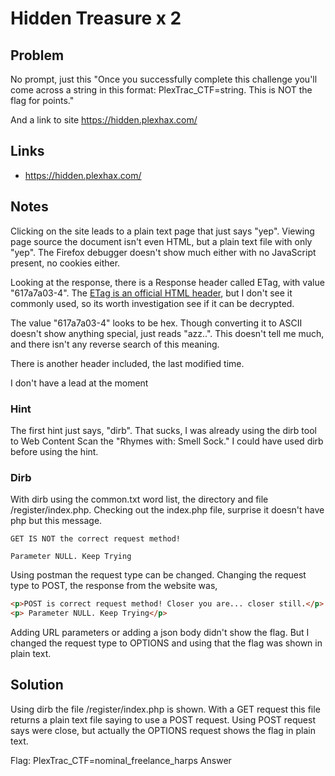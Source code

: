 # Hidden Treasure x 2

## Problem

No prompt, just this "Once you successfully complete this challenge you'll come across a string in this format: PlexTrac_CTF=string. This is NOT the flag for points."

And a link to site https://hidden.plexhax.com/

## Links

* https://hidden.plexhax.com/

## Notes

Clicking on the site leads to a plain text page that just says "yep".  Viewing page source the document isn't even HTML, but a plain text file with only "yep".  The Firefox debugger doesn't show much either with no JavaScript present, no cookies either.

Looking at the response, there is a Response header called ETag, with value "617a7a03-4".  The [ETag is an official HTML header](https://developer.mozilla.org/en-US/docs/Web/HTTP/Headers/ETag), but I don't see it commonly used, so its worth investigation see if it can be decrypted.

The value "617a7a03-4" looks to be hex.  Though converting it to ASCII doesn't show anything special, just reads "azz..".  This doesn't tell me much, and there isn't any reverse search of this meaning.

There is another header included, the last modified time.

I don't have a lead at the moment 

### Hint 

The first hint just says, "dirb".  That sucks, I was already using the dirb tool to Web Content Scan the "Rhymes with: Smell Sock."  I could have used dirb before using the hint.

### Dirb

With dirb using the common.txt word list, the directory and file /register/index.php.  Checking out the index.php file, surprise it doesn't have php but this message.

```text
GET IS NOT the correct request method!

Parameter NULL. Keep Trying
```

Using postman the request type can be changed.  Changing the request type to POST, the response from the website was,

```html
<p>POST is correct request method! Closer you are... closer still.</p>
<p> Parameter NULL. Keep Trying</p>
```

Adding URL parameters or adding a json body didn't show the flag.  But I changed the request type to OPTIONS and using that the flag was shown in plain text.

## Solution

Using dirb the file /register/index.php is shown.  With a GET request this file returns a plain text file saying to use a POST request.  Using POST request says were close, but actually the OPTIONS request shows the flag in plain text.

Flag: PlexTrac_CTF=nominal_freelance_harps
Answer
